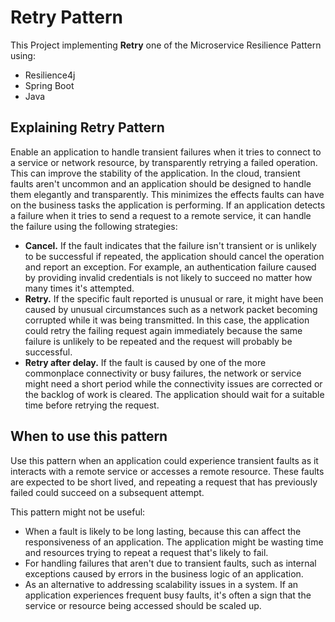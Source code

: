 # Retry Pattern

This Project implementing **Retry** one of the Microservice Resilience Pattern using:

- Resilience4j
- Spring Boot
- Java

## Explaining Retry Pattern
Enable an application to handle transient failures when it tries to connect to a service or network resource, by transparently retrying a failed operation. This can improve the stability of the application.
In the cloud, transient faults aren't uncommon and an application should be designed to handle them elegantly and transparently. This minimizes the effects faults can have on the business tasks the application is performing.
If an application detects a failure when it tries to send a request to a remote service, it can handle the failure using the following strategies:
- **Cancel.** If the fault indicates that the failure isn't transient or is unlikely to be successful if repeated, the application should cancel the operation and report an exception. For example, an authentication failure caused by providing invalid credentials is not likely to succeed no matter how many times it's attempted.
- **Retry.** If the specific fault reported is unusual or rare, it might have been caused by unusual circumstances such as a network packet becoming corrupted while it was being transmitted. In this case, the application could retry the failing request again immediately because the same failure is unlikely to be repeated and the request will probably be successful.
- **Retry after delay.** If the fault is caused by one of the more commonplace connectivity or busy failures, the network or service might need a short period while the connectivity issues are corrected or the backlog of work is cleared. The application should wait for a suitable time before retrying the request.


## When to use this pattern
Use this pattern when an application could experience transient faults as it interacts with a remote service or accesses a remote resource. These faults are expected to be short lived, and repeating a request that has previously failed could succeed on a subsequent attempt.

This pattern might not be useful:
- When a fault is likely to be long lasting, because this can affect the responsiveness of an application. The application might be wasting time and resources trying to repeat a request that's likely to fail.
- For handling failures that aren't due to transient faults, such as internal exceptions caused by errors in the business logic of an application.
- As an alternative to addressing scalability issues in a system. If an application experiences frequent busy faults, it's often a sign that the service or resource being accessed should be scaled up.
